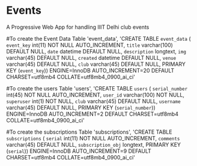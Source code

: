 # Events
A Progressive Web App for handling IIIT Delhi club events

#To create the Event Data Table
'event_data', 'CREATE TABLE `event_data` (  `event_key` int(11) NOT NULL AUTO_INCREMENT,  `title` varchar(100) DEFAULT NULL,  `date` datetime DEFAULT NULL,  `description` longtext,  `img` varchar(45) DEFAULT NULL,  `created` datetime DEFAULT NULL,  `venue` varchar(45) DEFAULT NULL,  `club` varchar(45) DEFAULT NULL,  PRIMARY KEY (`event_key`)) ENGINE=InnoDB AUTO_INCREMENT=20 DEFAULT CHARSET=utf8mb4 COLLATE=utf8mb4_0900_ai_ci'

#To create the users Table
'users', 'CREATE TABLE `users` (  `serial_number` int(45) NOT NULL AUTO_INCREMENT,  `user_id` varchar(100) NOT NULL,  `superuser` int(1) NOT NULL,  `club` varchar(45) DEFAULT NULL,  `username` varchar(45) DEFAULT NULL,  PRIMARY KEY (`serial_number`)) ENGINE=InnoDB AUTO_INCREMENT=2 DEFAULT CHARSET=utf8mb4 COLLATE=utf8mb4_0900_ai_ci'

#To create the subscriptions Table
'subscriptions', 'CREATE TABLE `subscriptions` (  `serial` int(11) NOT NULL AUTO_INCREMENT,  `comments` varchar(45) DEFAULT NULL,  `subscription_obj` longtext,  PRIMARY KEY (`serial`)) ENGINE=InnoDB AUTO_INCREMENT=9 DEFAULT CHARSET=utf8mb4 COLLATE=utf8mb4_0900_ai_ci'


